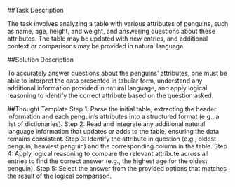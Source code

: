 ##Task Description

The task involves analyzing a table with various attributes of penguins, such as name, age, height, and weight, and answering questions about these attributes. The table may be updated with new entries, and additional context or comparisons may be provided in natural language.

##Solution Description

To accurately answer questions about the penguins’ attributes, one must be able to interpret the data presented in tabular form, understand any additional information provided in natural language, and apply logical reasoning to identify the correct attribute based on the question asked.

##Thought Template
Step 1: Parse the initial table, extracting the header information and each penguin’s attributes into a structured format (e.g., a list of dictionaries).
Step 2: Read and integrate any additional natural language information that updates or adds to the table, ensuring the data remains consistent.
Step 3: Identify the attribute in question (e.g., oldest penguin, heaviest penguin) and the corresponding column in the table.
Step 4: Apply logical reasoning to compare the relevant attribute across all entries to find the correct answer (e.g., the highest age for the oldest penguin).
Step 5: Select the answer from the provided options that matches the result of the logical comparison.
